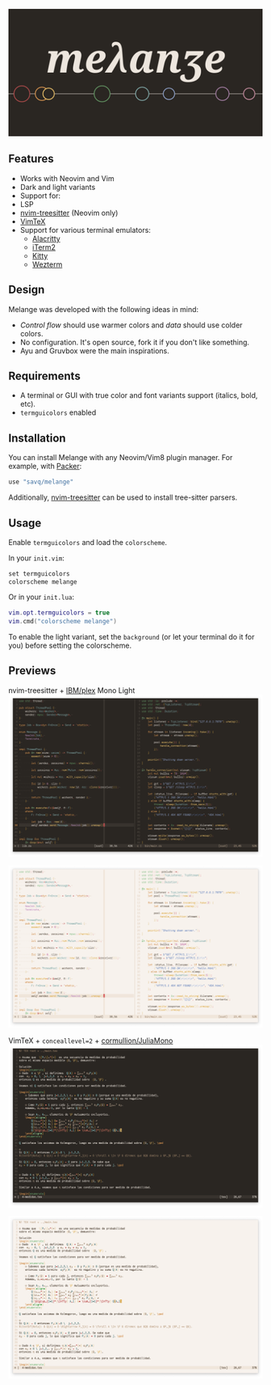 ![logo](./.assets/melange-logo.png)

## Features
- Works with Neovim and Vim
- Dark and light variants
- Support for:
- LSP
- [nvim-treesitter](https://github.com/nvim-treesitter/nvim-treesitter) (Neovim only)
- [VimTeX](https://github.com/lervag/vimtex)
- Support for various terminal emulators:
  - [Alacritty](https://github.com/alacritty/alacritty)
  - [iTerm2](https://github.com/gnachman/iTerm2)
  - [Kitty](https://github.com/kovidgoyal/kitty)
  - [Wezterm](https://github.com/wez/wezterm)


## Design

Melange was developed with the following ideas in mind:

* _Control flow_ should use warmer colors and _data_ should use colder colors.
* No configuration. It's open source, fork it if you don't like something.
* Ayu and Gruvbox were the main inspirations.


## Requirements
* A terminal or GUI with true color and font variants support (italics, bold, etc).
* `termguicolors` enabled


## Installation

You can install Melange with any Neovim/Vim8 plugin manager.
For example, with [Packer](https://github.com/wbthomason/packer.nvim):
```lua
use "savq/melange"
```

Additionally, [nvim-treesitter](https://github.com/nvim-treesitter/nvim-treesitter)
can be used to install tree-sitter parsers.


## Usage

Enable `termguicolors` and load the `colorscheme`.

In your `init.vim`:
```vim
set termguicolors
colorscheme melange
```

Or in your `init.lua`:
```lua
vim.opt.termguicolors = true
vim.cmd("colorscheme melange")
```

To enable the light variant, set the `background` (or let your terminal do it for you)
before setting the colorscheme.


## Previews

nvim-treesitter + [IBM/plex](https://github.com/IBM/plex) Mono Light
![melange_dark_code_screenshot](./.assets/rustbook_dark.png)

![melange_light_code_screenshot](./.assets/rustbook_light.png)

VimTeX + `conceallevel=2` + [cormullion/JuliaMono](https://github.com/cormullion/juliamono)
![melange_dark_tex_screenshot](./.assets/tex_dark.png)

![melange_light_tex_screenshot](./.assets/tex_light.png)
